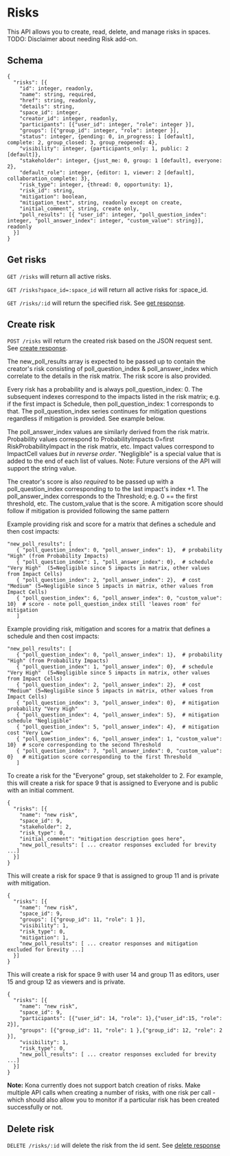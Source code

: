 Risks
========

This API allows you to create, read, delete, and manage risks in spaces.
TODO: Disclaimer about needing Risk add-on.

Schema  <a name='schema'></a>
------------
```
{
  "risks": [{
    "id": integer, readonly,
    "name": string, required,
    "href": string, readonly,
    "details": string,
    "space_id": integer,
    "creator_id": integer, readonly,
    "participants": [{"user_id": integer, "role": integer }],
    "groups": [{"group_id": integer, "role": integer }],
    "status": integer, {pending: 0, in_progress: 1 [default], complete: 2, group_closed: 3, group_reopened: 4},
    "visibility": integer, {participants_only: 1, public: 2 [default]},
    "stakeholder": integer, {just_me: 0, group: 1 [default], everyone: 2},
    "default_role": integer, {editor: 1, viewer: 2 [default], collaboration_complete: 3},
    "risk_type": integer, {thread: 0, opportunity: 1},
    "risk_id": string,
    "mitigation": boolean,
    "mitigation_text", string, readonly except on create,
    "initial_comment", string, create only,
    "poll_results": [{ "user_id": integer, "poll_question_index": integer, "poll_answer_index": integer, "custom_value": string}], readonly
  }]
}
```

Get risks
------------
`GET /risks` will return all active risks.

`GET /risks?space_id=:space_id` will return all active risks for :space_id.

`GET /risks/:id` will return the specified risk. See [get response](responses.md#get).

Create risk
-----------
`POST /risks` will return the created risk based on the JSON request sent. See [create response](responses.md#create).

The new_poll_results array is expected to be passed up to contain the creator's risk consisting of
poll_question_index & poll_answer_index which correlate to the details in the risk matrix. The risk score is also
provided.

Every risk has a probability
and is always poll_question_index: 0. The subsequent indexes correspond to the impacts listed in the risk matrix; e.g.
if the first impact is Schedule, then poll_question_index: 1 corresponds to that. The poll_question_index series
continues for mitigation questions regardless if mitigation is provided. See example below.

The poll_answer_index values are similarly derived from the risk matrix. Probability values correspond to
ProbabilityImpacts 0=first RiskProbabilityImpact in the risk matrix, etc.
Impact values correspond to ImpactCell values *but in reverse order*.
"Negligible" is a special value that is added to the end of each list of values.
Note: Future versions of the API will support the string value.

The creator's score is also *required* to be passed up with a poll_question_index corresponding to to the last impact's
index +1. The poll_answer_index corresponds to the Threshold; e.g. 0 == the first threshold, etc.
The custom_value that is the score.
A mitigation score should follow if mitigation is provided following the same pattern

Example providing risk and score for a matrix that defines a schedule and then cost impacts:
```
"new_poll_results": [
   { "poll_question_index": 0, "poll_answer_index": 1},  # probability "High" (from Probability Impacts)
   { "poll_question_index": 1, "poll_answer_index": 0},  # schedule "Very High"  (5=Negligible since 5 impacts in matrix, other values from Impact Cells)
   { "poll_question_index": 2, "poll_answer_index": 2},  # cost "Medium" (5=Negligible since 5 impacts in matrix, other values from Impact Cells)
   { "poll_question_index": 6, "poll_answer_index": 0, "custom_value": 10}  # score - note poll_question_index still 'leaves room' for mitigation
   ]
```

Example providing risk, mitigation and scores for a matrix that defines a schedule and then cost impacts:
```
"new_poll_results": [
   { "poll_question_index": 0, "poll_answer_index": 1},  # probability "High" (from Probability Impacts)
   { "poll_question_index": 1, "poll_answer_index": 0},  # schedule "Very High"  (5=Negligible since 5 impacts in matrix, other values from Impact Cells)
   { "poll_question_index": 2, "poll_answer_index": 2},  # cost "Medium" (5=Negligible since 5 impacts in matrix, other values from Impact Cells)
   { "poll_question_index": 3, "poll_answer_index": 0},  # mitigation probability "Very High"
   { "poll_question_index": 4, "poll_answer_index": 5},  # mitigation schedule "Negligible"
   { "poll_question_index": 5, "poll_answer_index": 4},  # mitigation cost "Very Low"
   { "poll_question_index": 6, "poll_answer_index": 1, "custom_value": 10}  # score corresponding to the second Threshold
   { "poll_question_index": 7, "poll_answer_index": 0, "custom_value": 0}   # mitigation score corresponding to the first Threshold
   ]
```


To create a risk for the "Everyone" group, set stakeholder to 2. For example, this will create a risk for space 9 that
is assigned to Everyone and is public with an initial comment.
```
{
  "risks": [{
    "name": "new risk",
    "space_id": 9,
    "stakeholder": 2,
    "risk_type": 0,
    "initial_comment": "mitigation description goes here",
    "new_poll_results": [ ... creator responses excluded for brevity ...]
  }]
}
```

This will create a risk for space 9 that is assigned to group 11 and is private *with* mitigation.
```
{
  "risks": [{
    "name": "new risk",
    "space_id": 9,
    "groups": [{"group_id": 11, "role": 1 }],
    "visibility": 1,
    "risk_type": 0,
    "mitigation": 1,
    "new_poll_results": [ ... creator responses and mitigation excluded for brevity ...]
  }]
}
```

This will create a risk for space 9 with user 14 and group 11 as editors, user 15 and group 12 as viewers and is private.
```
{
  "risks": [{
    "name": "new risk",
    "space_id": 9,
    "participants": [{"user_id": 14, "role": 1},{"user_id":15, "role": 2}],
    "groups": [{"group_id": 11, "role": 1 },{"group_id": 12, "role": 2 }],
    "visibility": 1,
    "risk_type": 0,
    "new_poll_results": [ ... creator responses excluded for brevity ...]
  }]
}
```

**Note:** Kona currently does not support batch creation of risks. Make multiple API calls when creating a number of risks, with one risk per call - which should also allow you to monitor if a particular risk has been created successfully or not. 

Delete risk
---------------
`DELETE /risks/:id` will delete the risk from the id sent. See [delete response](responses.md#delete)


